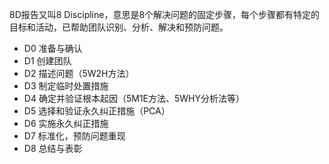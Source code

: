 8D报告又叫8 Discipline，意思是8个解决问题的固定步骤，每个步骤都有特定的目标和活动，已帮助团队识别、分析、解决和预防问题。
- D0 准备与确认
- D1 创建团队
- D2 描述问题（5W2H方法）
- D3 制定临时处置措施
- D4 确定并验证根本起因（5M1E方法、5WHY分析法等）
- D5 选择和验证永久纠正措施（PCA）
- D6 实施永久纠正措施
- D7 标准化，预防问题重现
- D8 总结与表彰